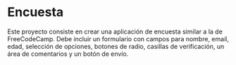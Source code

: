 # Encuesta
Este proyecto consiste en crear una aplicación de encuesta similar a la de FreeCodeCamp. Debe incluir un formulario con campos para nombre, email, edad, selección de opciones, botones de radio, casillas de verificación, un área de comentarios y un botón de envío. 
